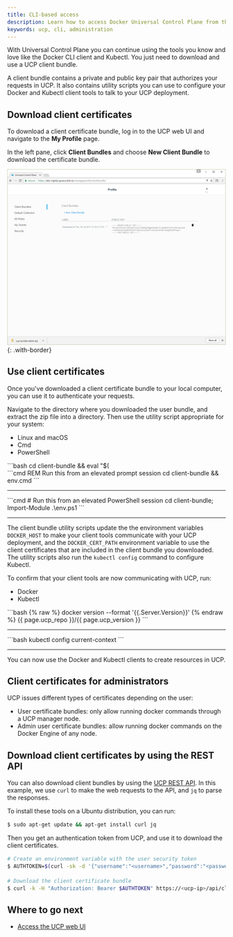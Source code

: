 ```yaml
---
title: CLI-based access
description: Learn how to access Docker Universal Control Plane from the CLI.
keywords: ucp, cli, administration
---
```


With Universal Control Plane you can continue using the tools you know and
love like the Docker CLI client and Kubectl. You just need to download and use
a UCP client bundle.

A client bundle contains a private and public key pair that authorizes your
requests in UCP. It also contains utility scripts you can use to configure
your Docker and Kubectl client tools to talk to your UCP deployment.


## Download client certificates

To download a client certificate bundle, log in to the UCP web UI and
navigate to the **My Profile** page.

In the left pane, click **Client Bundles** and choose **New Client Bundle**
to download the certificate bundle.

![](../../images/cli-based-access-1.png){: .with-border}

## Use client certificates

Once you've downloaded a client certificate bundle to your local computer, you
can use it to authenticate your requests.

Navigate to the directory where you downloaded the user bundle, and extract the
zip file into a directory. Then use the utility script appropriate for your
system:

<ul class="nav nav-tabs">
  <li class="active"><a data-toggle="tab" data-target="#linux">Linux and macOS</a></li>
  <li><a data-toggle="tab" data-target="#cmd">Cmd</a></li>
  <li><a data-toggle="tab" data-target="#powershell">PowerShell</a></li>
</ul>
<div class="tab-content">
<div id="linux" class="tab-pane fade in active" markdown="1">
```bash
cd client-bundle && eval "$(<env.sh)"
```
<hr>
</div>
<div id="cmd" class="tab-pane fade" markdown="1">
```cmd
REM Run this from an elevated prompt session
cd client-bundle && env.cmd
```
<hr>
</div>
<div id="powershell" class="tab-pane fade" markdown="1">
```cmd
# Run this from an elevated PowerShell session
cd client-bundle; Import-Module .\env.ps1
```
<hr>
</div>
</div>

The client bundle utility scripts update the the environment variables
`DOCKER_HOST` to make your client tools communicate with your UCP deployment,
and the `DOCKER_CERT_PATH` environment variable to use the client certificates
that are included in the client bundle you downloaded. The utility scripts also
run the `kubectl config` command to configure Kubectl.

To confirm that your client tools are now communicating with UCP, run:

<ul class="nav nav-tabs">
  <li class="active"><a data-toggle="tab" data-target="#docker">Docker</a></li>
  <li><a data-toggle="tab" data-target="#kube">Kubectl</a></li>
</ul>
<div class="tab-content">
<div id="docker" class="tab-pane fade in active" markdown="1">
```bash
{% raw %}
docker version --format '{{.Server.Version}}'
{% endraw %}
{{ page.ucp_repo }}/{{ page.ucp_version }}
```
<hr>
</div>
<div id="kube" class="tab-pane fade" markdown="1">
```bash
kubectl config current-context
```
<hr>
</div>
</div>

You can now use the Docker and Kubectl clients to create resources in UCP.

## Client certificates for administrators

UCP issues different types of certificates depending on the user:

* User certificate bundles: only allow running docker commands through a UCP
  manager node.
* Admin user certificate bundles: allow running docker commands on the
  Docker Engine of any node.

## Download client certificates by using the REST API

You can also download client bundles by using the
[UCP REST API](/reference/ucp/3.0/api/). In this example,
we use `curl` to make the web requests to the API, and `jq` to parse the
responses.

To install these tools on a Ubuntu distribution, you can run:

```bash
$ sudo apt-get update && apt-get install curl jq
```

Then you get an authentication token from UCP, and use it to download the
client certificates.

```bash
# Create an environment variable with the user security token
$ AUTHTOKEN=$(curl -sk -d '{"username":"<username>","password":"<password>"}' https://<ucp-ip>/auth/login | jq -r .auth_token)

# Download the client certificate bundle
$ curl -k -H "Authorization: Bearer $AUTHTOKEN" https://<ucp-ip>/api/clientbundle -o bundle.zip
```

## Where to go next

* [Access the UCP web UI](index.md)
